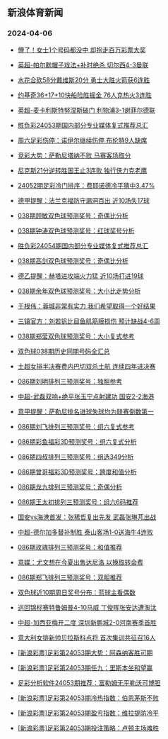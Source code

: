 ## 新浪体育新闻 
### 2024-04-06

+ [懵了！女士1个号码都没中 却抱走百万彩票大奖](https://sports.sina.com.cn/l/2024-04-05/doc-inaqtqee0143785.shtml)

+ [英超-帕尔默帽子戏法+补时绝杀 切尔西4-3曼联](https://sports.sina.com.cn/g/pl/2024-04-05/doc-inaqtqcw2033626.shtml)

+ [水花合砍58分戴维斯20分 勇士大胜火箭获6连胜](https://sports.sina.com.cn/basketball/nba/2024-04-05/doc-inaqtytw0755078.shtml)

+ [约基奇36+17+10快船险胜掘金 76人克热火3连胜](https://sports.sina.com.cn/basketball/nba/2024-04-05/doc-inaquezu0640440.shtml)

+ [英超-麦卡利斯特努涅斯破门 利物浦3-1谢菲尔德联](https://sports.sina.com.cn/g/pl/2024-04-05/doc-inaqtqea0993051.shtml)

+ [胜负彩24053期国内部分专业媒体复式推荐总汇](https://sports.sina.com.cn/l/2024-04-05/doc-inaqtytw0766851.shtml)

+ [周六足彩伤停：诺伊尔继续伤停 布伦特9人缺席](https://sports.sina.com.cn/l/2024-04-05/doc-inaquezw8806474.shtml)

+ [竞彩大势：萨勒尼塔纳不败 马赛客场取分](https://sports.sina.com.cn/l/2024-04-05/doc-inaqtumu1907662.shtml)

+ [尼克斯21分逆转胜国王止3连败 独行侠力克老鹰](https://sports.sina.com.cn/basketball/nba/2024-04-05/doc-inaqtytx9912530.shtml)

+ [24052期足彩冷门排序：费耶诺德冷平猜中3.47%](https://sports.sina.com.cn/l/2024-04-05/doc-inaqtyty8905002.shtml)

+ [德甲提醒：法兰克福防守漏洞百出 近10场失17球](https://sports.sina.com.cn/l/2024-04-05/doc-inaqtuna0028140.shtml)

+ [038期顾敏双色球预测奖号：奇偶比分析](https://sports.sina.com.cn/l/2024-04-05/doc-inaqtumy0870866.shtml)

+ [038期钟涛双色球预测奖号：红球奖号分析](https://sports.sina.com.cn/l/2024-04-05/doc-inaqtumw4095386.shtml)

+ [胜负彩24054期国内部分专业媒体复式推荐总汇](https://sports.sina.com.cn/l/2024-04-05/doc-inaqtyty8918931.shtml)

+ [038期高剑双色球预测奖号：奇偶比分析](https://sports.sina.com.cn/l/2024-04-05/doc-inaqtumw4095240.shtml)

+ [德乙提醒：赫塔进攻端火力猛 近10场打进19球](https://sports.sina.com.cn/l/2024-04-05/doc-inaqtuna0027769.shtml)

+ [038期余年双色球预测奖号：大小比走势分析](https://sports.sina.com.cn/l/2024-04-05/doc-inaqtuna0024026.shtml)

+ [于根伟：蓉城非常有实力 我们希望取得一个好结果](https://sports.sina.com.cn/china/j/2024-04-05/doc-inaquvxn0309812.shtml)

+ [三镇官方：刘若钒比目鱼肌筋膜损伤 预计缺战4-6周](https://sports.sina.com.cn/china/j/2024-04-05/doc-inaquvxk3530284.shtml)

+ [038期郑莹双色球预测奖号：大小复式参考](https://sports.sina.com.cn/l/2024-04-05/doc-inaqtumw4094835.shtml)

+ [双色球038期历史同期号码全汇总](https://sports.sina.com.cn/l/2024-04-05/doc-inaqtytw0763656.shtml)

+ [土超女排半决赛费内巴切双杀土航 连续四年进决赛](https://sports.sina.com.cn/others/volleyball/2024-04-05/doc-inaqtqcw2026187.shtml)

+ [086期刘明排列三预测奖号：独胆参考](https://sports.sina.com.cn/l/2024-04-05/doc-inaqtuna0033530.shtml)

+ [中超-武磊双响+绝平张玉宁点射建功 国安2-2海港](https://sports.sina.com.cn/china/j/2024-04-05/doc-inaqvafn8342813.shtml)

+ [意甲提醒：萨勒尼排名进球失球均为联赛倒数第一](https://sports.sina.com.cn/l/2024-04-05/doc-inaqtumu1916834.shtml)

+ [086期刘飞排列三预测奖号：组六复式参考](https://sports.sina.com.cn/l/2024-04-05/doc-inaqtumy0879970.shtml)

+ [086期彩鱼福彩3D预测奖号：组六复式分析](https://sports.sina.com.cn/l/2024-04-05/doc-inaqtytu3976384.shtml)

+ [086期四叔排列三预测奖号：组选349分析](https://sports.sina.com.cn/l/2024-04-05/doc-inaqtumw4103377.shtml)

+ [086期曾哥福彩3D预测奖号：跨度和值分析](https://sports.sina.com.cn/l/2024-04-05/doc-inaqtyts1794886.shtml)

+ [086期龙九排列三预测奖号：奇偶分析](https://sports.sina.com.cn/l/2024-04-05/doc-inaqtumy0879863.shtml)

+ [086期王太初排列三预测奖号：组六6码推荐](https://sports.sina.com.cn/l/2024-04-05/doc-inaqtumy0879593.shtml)

+ [国安vs海港首发：张稀哲复出先发 武磊张琳芃出战](https://sports.sina.com.cn/china/j/2024-04-05/doc-inaquvxk3527356.shtml)

+ [中超-德尔加多替补制胜 泰山客场1-0送海牛4连败](https://sports.sina.com.cn/china/j/2024-04-05/doc-inaqvafh3412635.shtml)

+ [086期玫瑰排列三预测奖号：和值推荐](https://sports.sina.com.cn/l/2024-04-05/doc-inaqtumu1921568.shtml)

+ [意媒：尤文想在今夏出售达尼洛 以换取转会费](https://sports.sina.com.cn/g/seriea/2024-04-05/doc-inaqvafn8342538.shtml)

+ [086期郑飞排列三预测奖号：双胆推荐](https://sports.sina.com.cn/l/2024-04-05/doc-inaqtumy0879241.shtml)

+ [双色球近10期周日奖号分布：蓝球主看偶数](https://sports.sina.com.cn/l/2024-04-05/doc-inaqtyty8914699.shtml)

+ [巡回锦标赛特鲁姆普4-10马威 丁俊晖张安达遭淘汰](https://sports.sina.com.cn/others/snooker/2024-04-05/doc-inaqtumu1917272.shtml)

+ [中超-加西亚梅开二度 深圳新鹏城2-0河南赛季首胜](https://sports.sina.com.cn/china/j/2024-04-05/doc-inaquvxq8468174.shtml)

+ [意大利女排新帅贝拉斯科点将 首次集训共征召16人](https://sports.sina.com.cn/others/volleyball/2024-04-05/doc-inaqvafn8344952.shtml)

+ [[新浪彩票]足彩第24053期大势：阿森纳客胜可期](https://sports.sina.com.cn/l/2024-04-06/doc-inaqvxkx9718968.shtml)

+ [[新浪彩票]足彩第24053期任九：里斯本坐和望赢](https://sports.sina.com.cn/l/2024-04-06/doc-inaqvxkw2942813.shtml)

+ [足彩分析软件24053期推荐：富勒姆无平勒沃可博胆](https://sports.sina.com.cn/l/2024-04-06/doc-inaqvxkw2943449.shtml)

+ [[新浪彩票]足彩第24053期冷热指数：伯恩茅斯不败](https://sports.sina.com.cn/l/2024-04-06/doc-inaqvxkw2943292.shtml)

+ [[新浪彩票]足彩第24053期盈亏指数：维拉提防冷平](https://sports.sina.com.cn/l/2024-04-06/doc-inaqvxkx9719521.shtml)

+ [[新浪彩票]足彩第24053期投注策略：卢顿主场难胜](https://sports.sina.com.cn/l/2024-04-06/doc-inaqvxkz8866306.shtml)

